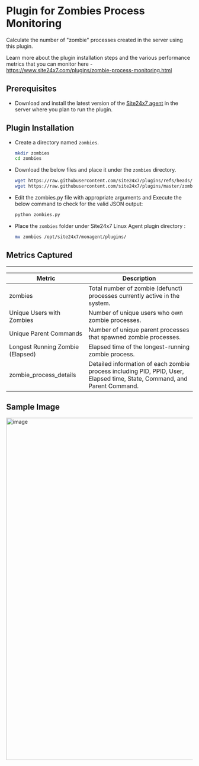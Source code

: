 
Plugin for Zombies Process Monitoring
=====================================

Calculate the number of "zombie" processes created in the server using this plugin.

Learn more about the plugin installation steps and the various performance metrics that you can monitor here - https://www.site24x7.com/plugins/zombie-process-monitoring.html
## Prerequisites

- Download and install the latest version of the [Site24x7 agent](https://www.site24x7.com/app/client#/admin/inventory/add-monitor) in the server where you plan to run the plugin. 


## Plugin Installation  

- Create a directory named `zombies`.

	```bash
 	mkdir zombies
 	cd zombies
 	```

- Download the below files and place it under the `zombies` directory.

	```bash
	wget https://raw.githubusercontent.com/site24x7/plugins/refs/heads/master/zombies/zombies.cfg
	wget https://raw.githubusercontent.com/site24x7/plugins/master/zombies/zombies.py && sed -i "1s|^.*|#! $(which python3)|" zombies.py
	```

- Edit the zombies.py file with appropriate arguments and Execute the below command to check for the valid JSON output:

	```bash
	python zombies.py
	```
 
- Place the `zombies` folder under Site24x7 Linux Agent plugin directory : 

	```bash
	mv zombies /opt/site24x7/monagent/plugins/
 	```

## Metrics Captured
---

| Metric                        | Description                                                                 |
|-------------------------------|------------------------------------------------------------------------------|
| zombies                       | Total number of zombie (defunct) processes currently active in the system.  |
| Unique Users with Zombies     | Number of unique users who own zombie processes.                            |
| Unique Parent Commands        | Number of unique parent processes that spawned zombie processes.            |
| Longest Running Zombie (Elapsed) | Elapsed time of the longest-running zombie process.                     |
| zombie_process_details         | Detailed information of each zombie process including PID, PPID, User, Elapsed time, State, Command, and Parent Command. |

## Sample Image
<img width="1627" height="925" alt="image" src="https://github.com/user-attachments/assets/707d41fa-8c80-4df4-bb6a-22f5cd641763" />
